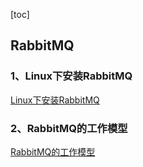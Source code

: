 [toc]

## RabbitMQ

### 1、Linux下安装RabbitMQ
[Linux下安装RabbitMQ](doc/rabbitmq_01_Linux下安装RabbitMQ.md)

### 2、RabbitMQ的工作模型
[RabbitMQ的工作模型](doc/rabbitmq_02_RabbitMQ的工作模型.md)